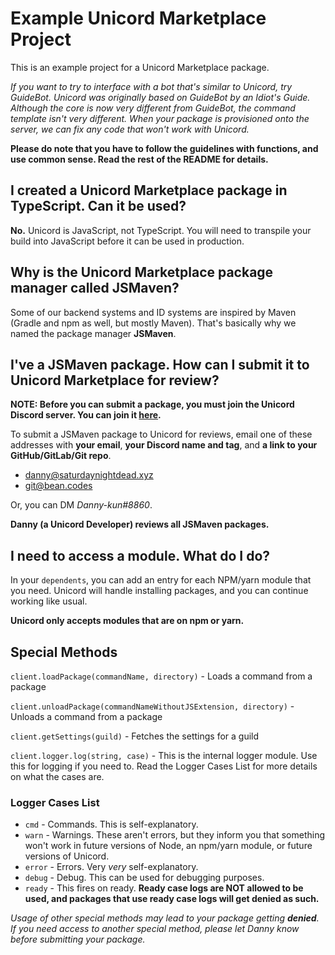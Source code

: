 Example Unicord Marketplace Project
===
This is an example project for a Unicord Marketplace package.

*If you want to try to interface with a bot that's similar to Unicord, try GuideBot.
Unicord was originally based on GuideBot by an Idiot's Guide. Although the core is
now very different from GuideBot, the command template isn't very different. When your
package is provisioned onto the server, we can fix any code that won't work with Unicord.*

**Please do note that you have to follow the guidelines with functions, and use common sense.
Read the rest of the README for details.**

## I created a Unicord Marketplace package in TypeScript. Can it be used?
**No.** Unicord is JavaScript, not TypeScript. You will need to transpile your build into JavaScript 
before it can be used in production.

## Why is the Unicord Marketplace package manager called JSMaven?
Some of our backend systems and ID systems are inspired by Maven (Gradle and npm as well, but mostly Maven).
That's basically why we named the package manager **JSMaven**.

## I've a JSMaven package. How can I submit it to Unicord Marketplace for review?

**NOTE: Before you can submit a package, you must join the Unicord Discord server. You can join it [here](https://discord.gg/ZCZuHjk).**

To submit a JSMaven package to Unicord for reviews, email one of these addresses with
**your email**, **your Discord name and tag**, and **a link to your GitHub/GitLab/Git repo**.

- [danny@saturdaynightdead.xyz](mailto:danny@saturdaynightdead.xyz)
- [git@bean.codes](mailto:git@bean.codes)

Or, you can DM *Danny-kun#8860*.

**Danny (a Unicord Developer) reviews all JSMaven packages.**

## I need to access a module. What do I do?
In your ``dependents``, you can add an entry for each NPM/yarn module that you need.
Unicord will handle installing packages, and you can continue working like usual.

**Unicord only accepts modules that are on npm or yarn.**

## Special Methods
``client.loadPackage(commandName, directory)`` - Loads a command from a package

``client.unloadPackage(commandNameWithoutJSExtension, directory)`` - Unloads a command from a package

``client.getSettings(guild)`` - Fetches the settings for a guild

``client.logger.log(string, case)`` - This is the internal logger module. Use this for logging if you need to. Read the Logger Cases List for more details on what the cases are.

### Logger Cases List

- ``cmd`` - Commands. This is self-explanatory.
- ``warn`` - Warnings. These aren't errors, but they inform you that something won't work in future versions of Node, an npm/yarn module, or future versions of Unicord.
- ``error`` - Errors. Very *very* self-explanatory.
- ``debug`` - Debug. This can be used for debugging purposes.
- ``ready`` - This fires on ready. **Ready case logs are NOT allowed to be used, and packages that use ready case logs will get denied as such.**


*Usage of other special methods may lead to your package getting __denied__.
If you need access to another special method, please let Danny know before submitting your package.*